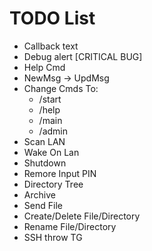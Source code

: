 # TODO List
* Callback text
* Debug alert [CRITICAL BUG]
* Help Cmd
* NewMsg -> UpdMsg
* Change Cmds To:
    * /start
    * /help
    * /main
    * /admin
* Scan LAN
* Wake On Lan
* Shutdown
* Remore Input PIN
* Directory Tree
* Archive
* Send File
* Create/Delete File/Directory
* Rename File/Directory
* SSH throw TG

